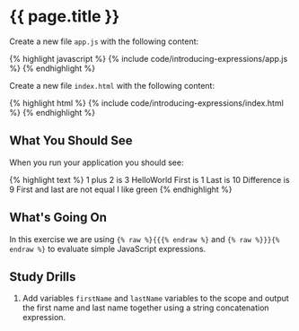 # {{ page.title }}

Create a new file `app.js` with the following content:

{% highlight javascript %}
{% include code/introducing-expressions/app.js %}
{% endhighlight %}

Create a new file `index.html` with the following content:

{% highlight html %}
{% include code/introducing-expressions/index.html %}
{% endhighlight %}

## What You Should See

When you run your application you should see:

{% highlight text %}
1 plus 2 is 3
HelloWorld
First is 1
Last is 10
Difference is 9
First and last are not equal
I like green
{% endhighlight %}


## What's Going On

In this exercise we are using `{% raw %}{{{% endraw %}` and `{% raw %}}}{% endraw %}` to evaluate
simple JavaScript expressions.

## Study Drills

1. Add variables `firstName` and `lastName` variables to the scope and output
the first name and last name together using a string concatenation expression.

